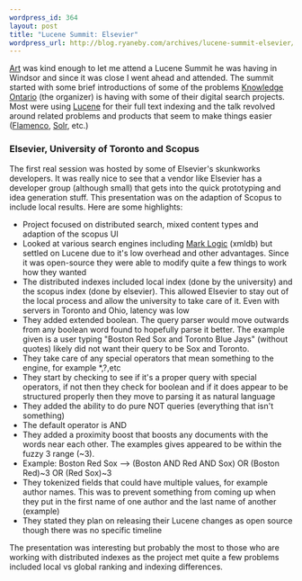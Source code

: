 ```yaml
--- 
wordpress_id: 364
layout: post
title: "Lucene Summit: Elsevier"
wordpress_url: http://blog.ryaneby.com/archives/lucene-summit-elsevier/
---
```

<a href="http://librarycog.uwindsor.ca:8087/artblog/librarycog/">Art</a> was kind enough to let me attend a Lucene Summit he was having in Windsor and since it was close I went ahead and attended. The summit started with some brief introductions of some of the problems <a href="http://knowledgeontario.ca/">Knowledge Ontario</a> (the organizer) is having with some of their digital search projects. Most were using <a href="http://lucene.apache.org/">Lucene</a> for their full text indexing and the talk revolved around related problems and products that seem to make things easier (<a href="http://flamenco.berkeley.edu/index.html">Flamenco</a>, <a href="http://incubator.apache.org/solr/">Solr</a>, etc.)

<h3>Elsevier, University of Toronto and Scopus</h3>

The first real session was hosted by some of Elsevier's skunkworks developers. It was really nice to see that a vendor like Elsevier has a developer group (although small) that gets into the quick prototyping and idea generation stuff. This presentation was on the adaption of Scopus to include local results. Here are some highlights:

<ul>
<li>Project focused on distributed search, mixed content types and adaption of the scopus UI</li>
<li>Looked at various search engines including <a href="http://www.marklogic.com/">Mark Logic</a> (xmldb) but settled on Lucene due to it's low overhead and other advantages. Since it was open-source they were able to modify quite a few things to work how they wanted</li>
<li>The distributed indexes included local index (done by the university) and the scopus index (done by elsevier). This allowed Elsevier to stay out of the local process and allow the university to take care of it. Even with servers in Toronto and Ohio, latency was low</li>
<li>They added extended boolean. The query parser would move outwards from any boolean word found to hopefully parse it better. The example given is a user typing "Boston Red Sox and Toronto Blue Jays" (without quotes) likely did not want their query to be Sox and Toronto.</li>
<li>They take care of any special operators that mean something to the engine, for example *,?,etc</li>
<li>They start by checking to see if it's a proper query with special operators, if not then they check for boolean and if it does appear to be structured properly then they move to parsing it as natural language</li>
<li>They added the ability to do pure NOT queries (everything that isn't something)</li>
<li>The default operator is AND</li>
<li>They added a proximity boost that boosts any documents with the words near each other. The examples gives appeared to be within the fuzzy 3 range (~3).</li>
<li>Example: Boston Red Sox --> (Boston AND Red AND Sox) OR (Boston Red)~3 OR (Red Sox)~3</li>
<li>They tokenized fields that could have multiple values, for example author names. This was to prevent something from coming up when they put in the first name of one author and the last name of another (example)</li>
<li>They stated they plan on releasing their Lucene changes as open source though there was no specific timeline</li>
</ul>

The presentation was interesting but probably the most to those who are working with distributed indexes as the project met quite a few problems included local vs global ranking and indexing differences.
